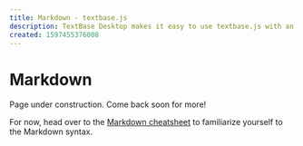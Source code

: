 ```yaml
---
title: Markdown - textbase.js
description: TextBase Desktop makes it easy to use textbase.js with an easy-to-use, point-and-click, static website generator.
created: 1597455376008
---
```


# Markdown

Page under construction. Come back soon for more!

For now, head over to the [Markdown cheatsheet](https://www.markdownguide.org/cheat-sheet/) to familiarize yourself to the Markdown syntax.
